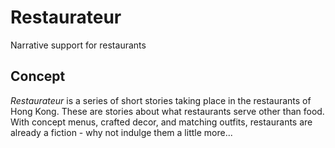 # Restaurateur

Narrative support for restaurants

## Concept

_Restaurateur_ is a series of short stories taking place in the restaurants of Hong Kong. These are stories about what restaurants serve other than food. With concept menus, crafted decor, and matching outfits, restaurants are already a fiction - why not indulge them a little more... 